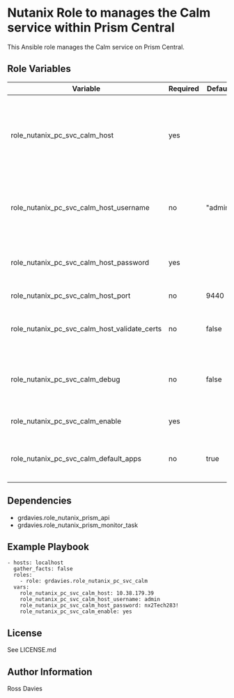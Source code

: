 # Nutanix Role to manages the Calm service within Prism Central

This Ansible role manages the Calm service on Prism Central.

## Role Variables

| Variable                                          | Required | Default | Choices                   | Comments                                                                                               |
|---------------------------------------------------|----------|---------|---------------------------|--------------------------------------------------------------------------------------------------------|
| role_nutanix_pc_svc_calm_host                     | yes      |         |                           | The IP address or FQDN for the Prism Centra) where you want to enable the service.                     |
| role_nutanix_pc_svc_calm_host_username            | no       | "admin" |                           | A valid username with appropriate rights to access the Nutanix API.                                    |
| role_nutanix_pc_svc_calm_host_password            | yes      |         |                           | A valid password for the supplied username.                                                            |
| role_nutanix_pc_svc_calm_host_port                | no       | 9440    |                           | The Prism TCP port                                                                                     |
| role_nutanix_pc_svc_calm_host_validate_certs      | no       | false   | true / false              | Whether to check if Prism UI certificates are valid.                                                   |
| role_nutanix_pc_svc_calm_debug                    | no       | false   | true / false              | Whether to output variable contents for debugging purposes.                                            |
| role_nutanix_pc_svc_calm_enable                   | yes      |         | true / false              | Set to 'true' to enable Calm.                                                                          |
| role_nutanix_pc_svc_calm_default_apps             | no       | true    | true / false              | Set to 'true' to deploy the default Calm applications.                                                 |

## Dependencies

- grdavies.role_nutanix_prism_api
- grdavies.role_nutanix_prism_monitor_task

## Example Playbook

```
- hosts: localhost
  gather_facts: false
  roles:
    - role: grdavies.role_nutanix_pc_svc_calm
  vars:
    role_nutanix_pc_svc_calm_host: 10.38.179.39
    role_nutanix_pc_svc_calm_host_username: admin
    role_nutanix_pc_svc_calm_host_password: nx2Tech283!
    role_nutanix_pc_svc_calm_enable: yes
```

## License

See LICENSE.md

## Author Information

Ross Davies

